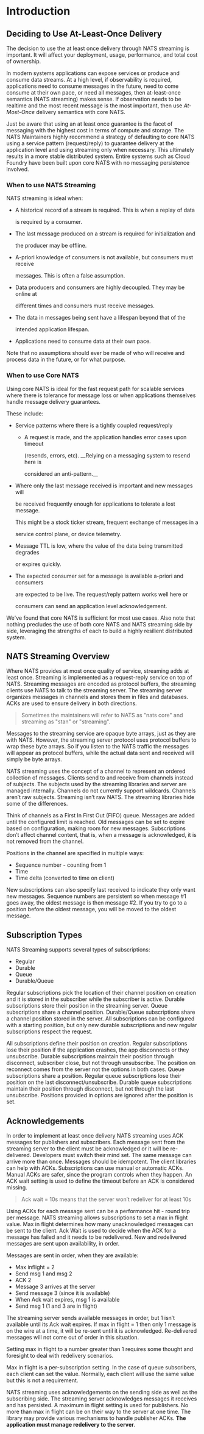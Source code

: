 # Introduction

## Deciding to Use At-Least-Once Delivery

The decision to use the at least once delivery through NATS streaming is important. It will affect your deployment, usage, performance, and total cost of ownership.

In modern systems applications can expose services or produce and consume data streams. At a high level, if observability is required, applications need to consume messages in the future, need to come consume at their own pace, or need all messages, then at-least-once semantics \(NATS streaming\) makes sense. If observation needs to be realtime and the most recent message is the most important, then use _At-Most-Once_ delivery semantics with core NATS.

Just be aware that using an at least once guarantee is the facet of messaging with the highest cost in terms of compute and storage. The NATS Maintainers highly recommend a strategy of defaulting to core NATS using a service pattern \(request/reply\) to guarantee delivery at the application level and using streaming only when necessary. This ultimately results in a more stable distributed system. Entire systems such as Cloud Foundry have been built upon core NATS with no messaging persistence involved.

### When to use NATS Streaming

NATS streaming is ideal when:

* A historical record of a stream is required. This is when a replay of data

  is required by a consumer.

* The last message produced on a stream is required for initialization and

  the producer may be offline.

* A-priori knowledge of consumers is not available, but consumers must receive

  messages. This is often a false assumption.

* Data producers and consumers are highly decoupled. They may be online at

  different times and consumers must receive messages.

* The data in messages being sent have a lifespan beyond that of the

  intended application lifespan.

* Applications need to consume data at their own pace.

Note that no assumptions should ever be made of who will receive and process data in the future, or for what purpose.

### When to use Core NATS

Using core NATS is ideal for the fast request path for scalable services where there is tolerance for message loss or when applications themselves handle message delivery guarantees.

These include:

* Service patterns where there is a tightly coupled request/reply
  * A request is made, and the application handles error cases upon timeout

    \(resends, errors, etc\). \_\_Relying on a messaging system to resend here is

    considered an anti-pattern.\_\_
* Where only the last message received is important and new messages will

  be received frequently enough for applications to tolerate a lost message.

  This might be a stock ticker stream, frequent exchange of messages in a

  service control plane, or device telemetry.

* Message TTL is low, where the value of the data being transmitted degrades

  or expires quickly.

* The expected consumer set for a message is available a-priori and consumers

  are expected to be live. The request/reply pattern works well here or

  consumers can send an application level acknowledgement.

We've found that core NATS is sufficient for most use cases. Also note that nothing precludes the use of both core NATS and NATS streaming side by side, leveraging the strengths of each to build a highly resilient distributed system.

## NATS Streaming Overview

Where NATS provides at most once quality of service, streaming adds at least once. Streaming is implemented as a request-reply service on top of NATS. Streaming messages are encoded as protocol buffers, the streaming clients use NATS to talk to the streaming server. The streaming server organizes messages in channels and stores them in files and databases. ACKs are used to ensure delivery in both directions.

> Sometimes the maintainers will refer to NATS as "nats core" and streaming as "stan" or "streaming".

Messages to the streaming service are opaque byte arrays, just as they are with NATS. However, the streaming server protocol uses protocol buffers to wrap these byte arrays. So if you listen to the NATS traffic the messages will appear as protocol buffers, while the actual data sent and received will simply be byte arrays.

NATS streaming uses the concept of a channel to represent an ordered collection of messages. Clients send to and receive from channels instead of subjects. The subjects used by the streaming libraries and server are managed internally. Channels do not currently support wildcards. Channels aren’t raw subjects. Streaming isn’t raw NATS. The streaming libraries hide some of the differences.

Think of channels as a First In First Out \(FIFO\) queue. Messages are added until the configured limit is reached. Old messages can be set to expire based on configuration, making room for new messages. Subscriptions don’t affect channel content, that is, when a message is acknowledged, it is not removed from the channel.

Positions in the channel are specified in multiple ways:

* Sequence number - counting from 1
* Time
* Time delta \(converted to time on client\)

New subscriptions can also specify last received to indicate they only want new messages. Sequence numbers are persistent so when message \#1 goes away, the oldest message is then message \#2. If you try to go to a position before the oldest message, you will be moved to the oldest message.

## Subscription Types

NATS Streaming supports several types of subscriptions:

* Regular
* Durable
* Queue
* Durable/Queue

Regular subscriptions pick the location of their channel position on creation and it is stored in the subscriber while the subscriber is active. Durable subscriptions store their position in the streaming server. Queue subscriptions share a channel position. Durable/Queue subscriptions share a channel position stored in the server. All subscriptions can be configured with a starting position, but only new durable subscriptions and new regular subscriptions respect the request.

All subscriptions define their position on creation. Regular subscriptions lose their position if the application crashes, the app disconnects or they unsubscribe. Durable subscriptions maintain their position through disconnect, subscriber close, but not through unsubscribe. The position on reconnect comes from the server not the options in both cases. Queue subscriptions share a position. Regular queue subscriptions lose their position on the last disconnect/unsubscribe. Durable queue subscriptions maintain their position through disconnect, but not through the last unsubscribe. Positions provided in options are ignored after the position is set.

## Acknowledgements

In order to implement at least once delivery NATS streaming uses ACK messages for publishers and subscribers. Each message sent from the streaming server to the client must be acknowledged or it will be re-delivered. Developers must switch their mind set. The same message can arrive more than once. Messages should be idempotent. The client libraries can help with ACKs. Subscriptions can use manual or automatic ACKs. Manual ACKs are safer, since the program controls when they happen. An ACK wait setting is used to define the timeout before an ACK is considered missing.

> Ack wait = 10s means that the server won’t redeliver for at least 10s

Using ACKs for each message sent can be a performance hit - round trip per message. NATS streaming allows subscriptions to set a max in flight value. Max in flight determines how many unacknowledged messages can be sent to the client. Ack Wait is used to decide when the ACK for a message has failed and it needs to be redelivered. New and redelivered messages are sent upon availability, in order.

Messages are sent in order, when they are available:

* Max inflight = 2
* Send msg 1 and msg 2
* ACK 2
* Message 3 arrives at the server
* Send message 3 \(since it is available\)
* When Ack wait expires, msg 1 is available
* Send msg 1 \(1 and 3 are in flight\)

The streaming server sends available messages in order, but 1 isn’t available until its Ack wait expires. If max in flight = 1 then only 1 message is on the wire at a time, it will be re-sent until it is acknowledged. Re-delivered messages will not come out of order in this situation.

Setting max in flight to a number greater than 1 requires some thought and foresight to deal with redelivery scenarios.

Max in flight is a per-subscription setting. In the case of queue subscribers, each client can set the value. Normally, each client will use the same value but this is not a requirement.

NATS streaming uses acknowledgements on the sending side as well as the subscribing side. The streaming server acknowledges messages it receives and has persisted. A maximum in flight setting is used for publishers. No more than max in flight can be on their way to the server at one time. The library may provide various mechanisms to handle publisher ACKs. **The application must manage redelivery to the server**.


